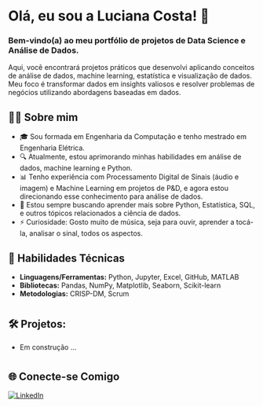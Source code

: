 # Olá, eu sou a Luciana Costa! 👋

### Bem-vindo(a) ao meu portfólio de projetos de Data Science e Análise de Dados.
Aqui, você encontrará projetos práticos que desenvolvi aplicando conceitos de análise de dados, machine learning, estatística e visualização de dados. Meu foco é transformar dados em insights valiosos e resolver problemas de negócios utilizando abordagens baseadas em dados.

## :woman_technologist: Sobre mim

- 🎓 Sou formada em Engenharia da Computação e tenho mestrado em Engenharia Elétrica.
- 🔍 Atualmente, estou aprimorando minhas habilidades em análise de dados, machine learning e Python.
- 📊 Tenho experiência com Processamento Digital de Sinais (áudio e imagem) e Machine Learning em projetos de P&D, e agora estou direcionando esse conhecimento para análise de dados.
- 🌱 Estou sempre buscando aprender mais sobre Python, Estatística, SQL, e outros tópicos relacionados a ciência de dados.
- ⚡ Curiosidade: Gosto muito de música, seja para ouvir, aprender a tocá-la, analisar o sinal, todos os aspectos. 

## 🚀 Habilidades Técnicas
- **Linguagens/Ferramentas:** Python, Jupyter, Excel, GitHub, MATLAB
- **Bibliotecas:** Pandas, NumPy, Matplotlib, Seaborn, Scikit-learn
- **Metodologias:** CRISP-DM, Scrum

#

## :hammer_and_wrench: Projetos:

- Em construção ...

#
## 🌐 Conecte-se Comigo

[![LinkedIn](https://img.shields.io/badge/LinkedIn-0077B5?style=for-the-badge&logo=linkedin&logoColor=white)](https://www.linkedin.com/in/luciana-rolim-78162318b/)

